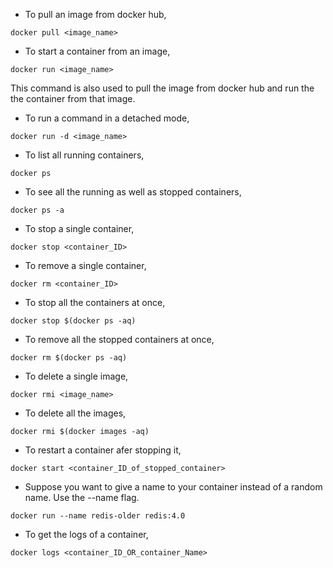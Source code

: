*  To pull an image from docker hub,

```
docker pull <image_name>
```

* To start a container from an image,

```
docker run <image_name>
```
This command is also used to pull the image from docker hub and run the the container from that image.

* To run a command in a detached mode,

```
docker run -d <image_name>
```

* To list all running containers,

```
docker ps
```

* To see all the running as well as stopped containers,

```
docker ps -a 
```

* To stop a single container,

```
docker stop <container_ID>
```

* To remove a single container,

```
docker rm <container_ID>
```

* To stop all the containers at once,

```
docker stop $(docker ps -aq)
```

* To remove all the stopped containers at once,

```
docker rm $(docker ps -aq)
```

* To delete a single image,

```
docker rmi <image_name>
```

* To delete all the images,

```
docker rmi $(docker images -aq)
```

* To restart a container afer stopping it,

```
docker start <container_ID_of_stopped_container>
```

* Suppose you want to give a name to your container instead of a random name. Use the --name flag.

```
docker run --name redis-older redis:4.0
```

* To get the logs of a container,

```
docker logs <container_ID_OR_container_Name>
```
